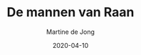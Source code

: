 ---
title: "De mannen van Raan"
author: "Martine de Jong"
isbn: "9057597144"
isbn13: "9789057597145"
rating: "3"
publisher: "Podium"
pages: "208"
publishYear: "2015"
read: "2020"
goodreads_id: "24495091"
language: "nl"
date: "2020-04-10"
---